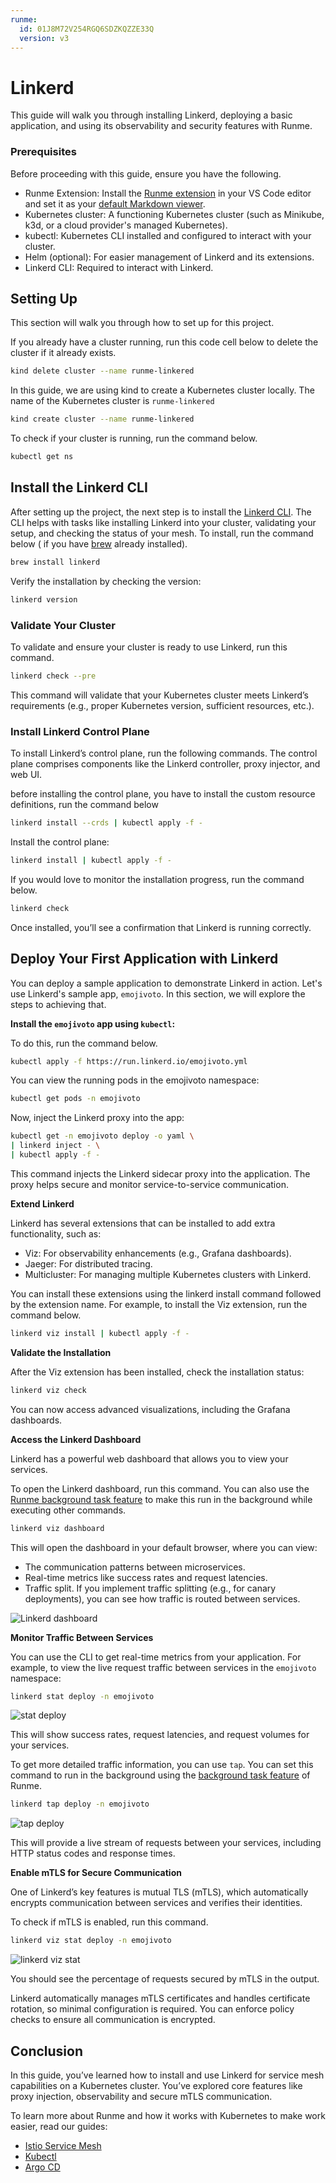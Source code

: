 ```yaml
---
runme:
  id: 01J8M72V254RGQ6SDZKQZZE33Q
  version: v3
---
```


# Linkerd

This guide will walk you through installing Linkerd, deploying a basic application, and using its observability and security features with Runme.

### **Prerequisites**

Before proceeding with this guide, ensure you have the following.

- Runme Extension: Install the [Runme extension](https://marketplace.visualstudio.com/items?itemName=stateful.runme) in your VS Code editor and set it as your [default Markdown viewer](/installation/vscode#configure-your-default-markdown-editor).
- Kubernetes cluster: A functioning Kubernetes cluster (such as Minikube, k3d, or a cloud provider's managed Kubernetes).
- kubectl: Kubernetes CLI installed and configured to interact with your cluster.
- Helm (optional): For easier management of Linkerd and its extensions.
- Linkerd CLI: Required to interact with Linkerd.

## Setting Up

This section will walk you through how to set up for this project.

If you already have a cluster running, run this code cell below to delete the cluster if it already exists.

```sh {"id":"01J8M53EJFTCTQE56AW0MYANBM"}
kind delete cluster --name runme-linkered
```

In this guide, we are using kind to create a Kubernetes cluster locally. The name of the Kubernetes cluster is `runme-linkered`

```sh {"id":"01J8M54FXAN57RZQK0CT3N7EJ2"}
kind create cluster --name runme-linkered
```

To check if your cluster is running, run the command below.

```sh {"id":"01J8M554318GGDD7WDJFM2CEVM"}
kubectl get ns
```

## **Install the Linkerd CLI**

After setting up the project, the next step is to install the [Linkerd CLI](https://linkerd.io/2.16/getting-started/#step-1-install-the-cli). The CLI helps with tasks like installing Linkerd into your cluster, validating your setup, and checking the status of your mesh. To install, run the command below ( if you have [brew](https://brew.sh/) already installed).

```sh {"id":"01J8M55WEWHYWXJE9ZRC1Q6TPE"}
brew install linkerd
```

Verify the installation by checking the version:

```sh {"id":"01J8M56DWJGQN23TWN36CHRCQF"}
linkerd version
```

### **Validate Your Cluster**

To validate and ensure your cluster is ready to use Linkerd, run this command.

```sh {"id":"01J8M574YJXESCN5HQ7ZYB9Y3Y"}
linkerd check --pre
```

This command will validate that your Kubernetes cluster meets Linkerd’s requirements (e.g., proper Kubernetes version, sufficient resources, etc.).

### **Install Linkerd Control Plane**

To install Linkerd’s control plane, run the following commands. The control plane comprises components like the Linkerd controller, proxy injector, and web UI.

before installing the control plane, you have to install the custom resource definitions, run the command below

```sh {"id":"01J8M57WZF0HMF8VAEYZKA1SME"}
linkerd install --crds | kubectl apply -f -
```

Install the control plane:

```sh {"id":"01J8M5BV7ZWVYAE3M6E6DTMR3V"}
linkerd install | kubectl apply -f -
```

If you would love to monitor the installation progress, run the command below.

```sh {"id":"01J8M5CEBNPCW9T21FJMCRMP7Q"}
linkerd check
```

Once installed, you’ll see a confirmation that Linkerd is running correctly.

## **Deploy Your First Application with Linkerd**

You can deploy a sample application to demonstrate Linkerd in action. Let's use Linkerd's sample app, `emojivoto`. In this section, we will explore the steps to achieving that.

**Install the `emojivoto` app using `kubectl`:**

To do this, run the command below.

```sh {"id":"01J8M5D3S58DY65QNWYPMH3CA7"}
kubectl apply -f https://run.linkerd.io/emojivoto.yml
```

You can view the running pods in the emojivoto namespace:

```sh {"id":"01J8M5EJE03FK26RQ3GT5YBHW6"}
kubectl get pods -n emojivoto
```

Now, inject the Linkerd proxy into the app:

```sh {"id":"01J8M5F6W11ZEDA3J6X12F8XPD"}
kubectl get -n emojivoto deploy -o yaml \
| linkerd inject - \
| kubectl apply -f -
```

This command injects the Linkerd sidecar proxy into the application. The proxy helps secure and monitor service-to-service communication.

**Extend Linkerd**

Linkerd has several extensions that can be installed to add extra functionality, such as:

- Viz: For observability enhancements (e.g., Grafana dashboards).
- Jaeger: For distributed tracing.
- Multicluster: For managing multiple Kubernetes clusters with Linkerd.

You can install these extensions using the linkerd install command followed by the extension name. For example, to install the Viz extension, run the command below.

```sh {"id":"01J8M5GDS3B6M4D9CFKG21A68X"}
linkerd viz install | kubectl apply -f -
```

**Validate the Installation**

After the Viz extension has been installed, check the installation status:

```sh {"id":"01J8M5H2CJ70K3XP7TRQGCWPT5"}
linkerd viz check
```

You can now access advanced visualizations, including the Grafana dashboards.

**Access the Linkerd Dashboard**

Linkerd has a powerful web dashboard that allows you to view your services.

To open the Linkerd dashboard, run this command. You can also use the [Runme background task feature](/getting-started/vscode#background-processes) to make this run in the background while executing other commands.

```sh {"id":"01J8M5K3HVDMCAVXF7BDH1WV8Z"}
linkerd viz dashboard
```

This will open the dashboard in your default browser, where you can view:

- The communication patterns between microservices.
- Real-time metrics like success rates and request latencies.
- Traffic split. If you implement traffic splitting (e.g., for canary deployments), you can see how traffic is routed between services.

![Linkerd dashboard](../../../static/img/guide-page/linkerd-dashboard.png)

**Monitor Traffic Between Services**

You can use the CLI to get real-time metrics from your application. For example, to view the live request traffic between services in the `emojivoto` namespace:

```sh {"id":"01J8M5KXW4R4Y9MKEYEY2TZ2SV"}
linkerd stat deploy -n emojivoto
```

![stat deploy](../../../static/img/guide-page/linkerd-stat-deploy.png)

This will show success rates, request latencies, and request volumes for your services.

To get more detailed traffic information, you can use `tap`. You can set this command to run in the background using the [background task feature](/getting-started/vscode#background-processes) of Runme.

```sh {"id":"01J8M5NV3J8JG8Y6SCJ1G62VDT"}
linkerd tap deploy -n emojivoto
```

![tap deploy](../../../static/img/guide-page/linkerd-tap-deploy.png)

This will provide a live stream of requests between your services, including HTTP status codes and response times.

**Enable mTLS for Secure Communication**

One of Linkerd’s key features is mutual TLS (mTLS), which automatically encrypts communication between services and verifies their identities.

To check if mTLS is enabled, run this command.

```sh {"id":"01J8M5PSM00NN8G8R61RSJY2PV"}
linkerd viz stat deploy -n emojivoto
```

![linkerd viz stat](../../../static/img/guide-page/linkerd-viz-stat.png)

You should see the percentage of requests secured by mTLS in the output.

Linkerd automatically manages mTLS certificates and handles certificate rotation, so minimal configuration is required. You can enforce policy checks to ensure all communication is encrypted.

## **Conclusion**

In this guide, you’ve learned how to install and use Linkerd for service mesh capabilities on a Kubernetes cluster. You’ve explored core features like proxy injection, observability and secure mTLS communication.

To learn more about Runme and how it works with Kubernetes to make work easier, read our guides:

- [Istio Service Mesh](/guide/k8s/istio)
- [Kubectl](/guide/k8s/kubectl)
- [Argo CD](/guide/k8s/argocd-cli)
